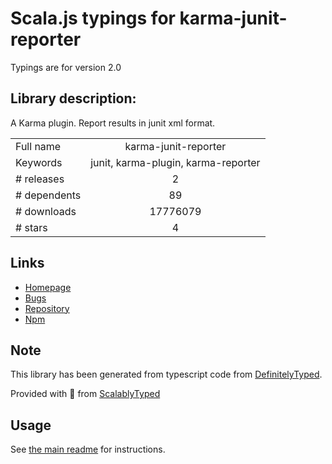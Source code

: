 
# Scala.js typings for karma-junit-reporter

Typings are for version 2.0

## Library description:
A Karma plugin. Report results in junit xml format.

|                    |                 |
| ------------------ | :-------------: |
| Full name          | karma-junit-reporter |
| Keywords           | junit, karma-plugin, karma-reporter |
| # releases         | 2 |
| # dependents       | 89 |
| # downloads        | 17776079 |
| # stars            | 4 |

## Links
- [Homepage](https://github.com/karma-runner/karma-junit-reporter#readme)
- [Bugs](https://github.com/karma-runner/karma-junit-reporter/issues)
- [Repository](https://github.com/karma-runner/karma-junit-reporter)
- [Npm](https://www.npmjs.com/package/karma-junit-reporter)
    


## Note
This library has been generated from typescript code from [DefinitelyTyped](https://definitelytyped.org).

Provided with :purple_heart: from [ScalablyTyped](https://github.com/oyvindberg/ScalablyTyped)

## Usage
See [the main readme](../../readme.md) for instructions.


